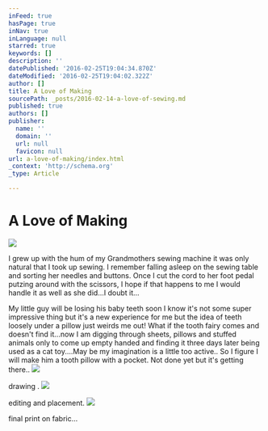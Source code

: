 ```yaml
---
inFeed: true
hasPage: true
inNav: true
inLanguage: null
starred: true
keywords: []
description: ''
datePublished: '2016-02-25T19:04:34.870Z'
dateModified: '2016-02-25T19:04:02.322Z'
author: []
title: A Love of Making
sourcePath: _posts/2016-02-14-a-love-of-sewing.md
published: true
authors: []
publisher:
  name: ''
  domain: ''
  url: null
  favicon: null
url: a-love-of-making/index.html
_context: 'http://schema.org'
_type: Article

---
```

# A Love of Making
![](https://s3-us-west-2.amazonaws.com/the-grid-img/p/c254b0d27760baf4f7599ca1f407ceca63b8b362.png)

I grew up with the hum of my Grandmothers sewing machine it was only natural that I took up sewing. I remember falling asleep on the sewing table and sorting her needles and buttons. Once I cut the cord to her foot pedal putzing around with the scissors, I hope if that happens to me I would handle it as well as she did...I doubt it...

My little guy will be losing his baby teeth soon I know it's not some super impressive thing but it's a new experience for me but the idea of teeth loosely under a pillow just weirds me out! What if the tooth fairy comes and doesn't find it...now I am digging through sheets, pillows and stuffed animals only to come up empty handed and finding it three days later being used as a cat toy....May be my imagination is a little too active.. So I figure I will make him a tooth pillow with a pocket. Not done yet but it's getting there..
![](https://the-grid-user-content.s3-us-west-2.amazonaws.com/f726ee94-11cb-4100-9e73-7b907cd06b30.JPG)

drawing .
![](https://the-grid-user-content.s3-us-west-2.amazonaws.com/1dec3f1e-6cfe-4084-8f47-c4977b438dfa.JPG)

editing and placement. ![](https://the-grid-user-content.s3-us-west-2.amazonaws.com/f09a3ce0-7c1b-4c6f-94a5-f5b9e3ca3f54.JPG)

final print on fabric...